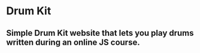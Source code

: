 
# Drum Kit

## Simple Drum Kit website that lets you play drums written during an online JS course.

